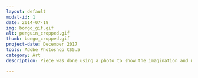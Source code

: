 ```yaml
---
layout: default
modal-id: 1
date: 2014-07-18
img: bongo_gif.gif
alt: penguin_cropped.gif
thumb: bongo_cropped.gif
project-date: December 2017
tools: Adobe Photoshop CS5.5
category: Art
description: Piece was done using a photo to show the imagination and motion present in a still moment. Wee!

---
```


